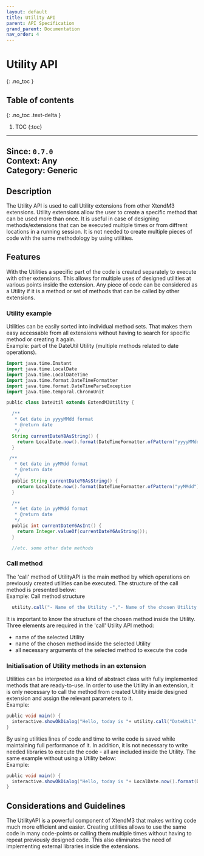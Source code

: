 ```yaml
---
layout: default
title: Utility API
parent: API Specification
grand_parent: Documentation
nav_order: 4
---
```


# Utility API
{: .no_toc }

## Table of contents
{: .no_toc .text-delta }

1. TOC
{:toc}

---
**Since**: `0.7.0`  
**Context**: Any  
**Category**: Generic  
---

## Description
The Utility API is used to call Utility extensions from other XtendM3 extensions. Utility extensions allow the user to create a specific method that can be used more than once. It is useful in case of designing methods/extensions that can be executed multiple times or from diffrent locations in a running session. It is not needed to create multiple pieces of code with the same methodology by using utilities.

## Features
With the Utilities a specific part of the code is created separately to execute with other extensions. This allows for multiple uses of designed utilities at various points inside the extension. Any piece of code can be considered as a Utility if it is a method or set of methods that can be called by other extensions.

### Utility example
Utilities can be easily sorted into individual method sets. That makes them easy accessable from all extensions without having to search for specific method or creating it again.
<br>
Example: part of the DateUtil Utility (multiple methods related to date operations).

```groovy
import java.time.Instant
import java.time.LocalDate
import java.time.LocalDateTime
import java.time.format.DateTimeFormatter
import java.time.format.DateTimeParseException
import java.time.temporal.ChronoUnit

public class DateUtil extends ExtendM3Utility {

  /**
   * Get date in yyyyMMdd format
   * @return date
   */
  String currentDateY8AsString() {
    return LocalDate.now().format(DateTimeFormatter.ofPattern("yyyyMMdd"))
  }

 /**
   * Get date in yyMMdd format
   * @return date
   */
  public String currentDateY6AsString() {
    return LocalDate.now().format(DateTimeFormatter.ofPattern("yyMMdd"));
  }

  /**
   * Get date in yyMMdd format
   * @return date
   */
  public int currentDateY6AsInt() {
    return Integer.valueOf(currentDateY6AsString());
  }

  //etc. some other date methods
```

### Call method
The 'call' method of UtilityAPI is the main method by which operations on previously created utilities can be executed. The structure of the call method is presented below:
<br>
Example: Call method structure

```groovy
  utility.call("- Name of the Utility -","- Name of the chosen Utility method -", objectArgument, ... other arguments depending on the selected method ...);
``` 

It is important to know the structure of the chosen method inside the Utility.<br>
Three elements are required in the 'call' Utility API method:
- name of the selected Utility
- name of the chosen method inside the selected Utility
- all necessary arguments of the selected method to execute the code

### Initialisation of Utility methods in an extension
Utilities can be interpreted as a kind of abstract class with fully implemented methods that are ready-to-use. In order to use the Utility in an extension, it is only necessary to call the method from created Utility inside designed extension and assign the relevant parameters to it.
<br>
Example:

```groovy
public void main() {
  interactive.showOkDialog("Hello, today is "+ utility.call("DateUtil","currentDateY6AsString") +" (yy-mm-dd)");
}
```
By using utilities lines of code and time to write code is saved while maintaining full performance of it. In addition, it is not necessary to write needed libraries to execute the code - all are included inside the Utility. The same example without using a Utility below:<br>
Example:

```groovy
public void main() {
  interactive.showOkDialog("Hello, today is "+ LocalDate.now().format(DateTimeFormatter.ofPattern("yyMMdd")) +" (yy-mm-dd)");
}
```

## Considerations and Guidelines
The UtilityAPI is a powerful component of XtendM3 that makes writing code much more efficient and easier. Creating utilities allows to use the same code in many code-points or calling them multiple times without having to repeat previously designed code. This also eliminates the need of implementing external libraries inside the extensions.
